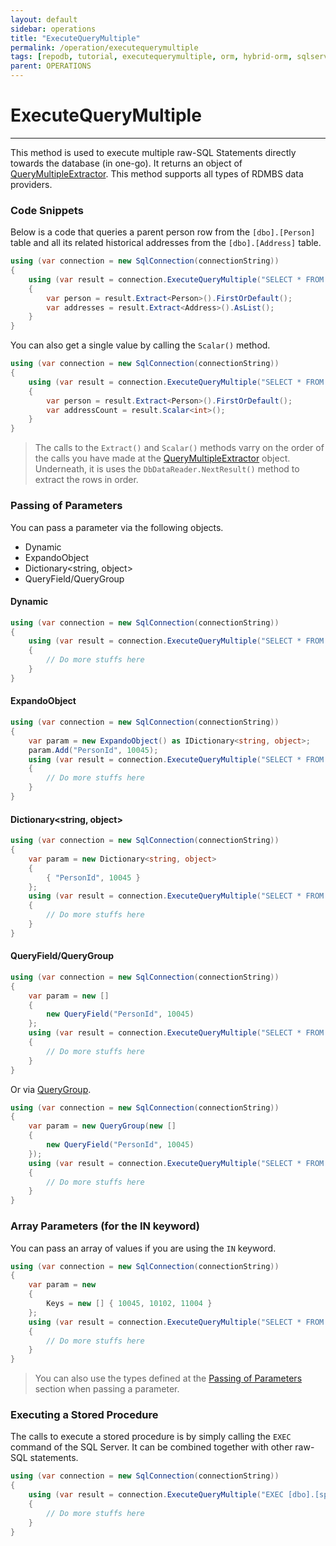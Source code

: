 ```yaml
---
layout: default
sidebar: operations
title: "ExecuteQueryMultiple"
permalink: /operation/executequerymultiple
tags: [repodb, tutorial, executequerymultiple, orm, hybrid-orm, sqlserver, sqlite, mysql, postgresql]
parent: OPERATIONS
---
```


# ExecuteQueryMultiple

---

This method is used to execute multiple raw-SQL Statements directly towards the database (in one-go). It returns an object of [QueryMultipleExtractor](/class/querymultipleextractor). This method supports all types of RDMBS data providers.

### Code Snippets

Below is a code that queries a parent person row from the `[dbo].[Person]` table and all its related historical addresses from the `[dbo].[Address]` table.

```csharp
using (var connection = new SqlConnection(connectionString))
{
    using (var result = connection.ExecuteQueryMultiple("SELECT * FROM [dbo].[Person] WHERE [Id] = 10045; SELECT * FROM [dbo].[Address] WHERE PersonId = 10045;"))
    {
        var person = result.Extract<Person>().FirstOrDefault();
        var addresses = result.Extract<Address>().AsList();
    }
}
```

You can also get a single value by calling the `Scalar()` method.

```csharp
using (var connection = new SqlConnection(connectionString))
{
    using (var result = connection.ExecuteQueryMultiple("SELECT * FROM [dbo].[Person] WHERE [Id] = 10045; SELECT COUNT(*) AS AddressCount FROM [dbo].[Address] WHERE PersonId = 10045;"))
    {
        var person = result.Extract<Person>().FirstOrDefault();
        var addressCount = result.Scalar<int>();
    }
}
```

> The calls to the `Extract()` and `Scalar()` methods varry on the order of the calls you have made at the [QueryMultipleExtractor](/class/querymultipleextractor) object. Underneath, it is uses the `DbDataReader.NextResult()` method to extract the rows in order.

### Passing of Parameters

You can pass a parameter via the following objects.

- Dynamic
- ExpandoObject
- Dictionary&lt;string, object&gt;
- QueryField/QueryGroup

#### Dynamic

```csharp
using (var connection = new SqlConnection(connectionString))
{
    using (var result = connection.ExecuteQueryMultiple("SELECT * FROM [dbo].[Person] WHERE [Id] = @PersonId; SELECT * FROM [dbo].[Address] WHERE PersonId = @PersonId;", new { PersonId = 10045 }))
    {
        // Do more stuffs here
    }
}
```

#### ExpandoObject

```csharp
using (var connection = new SqlConnection(connectionString))
{
    var param = new ExpandoObject() as IDictionary<string, object>;
    param.Add("PersonId", 10045);
    using (var result = connection.ExecuteQueryMultiple("SELECT * FROM [dbo].[Person] WHERE [Id] = @PersonId; SELECT * FROM [dbo].[Address] WHERE PersonId = @PersonId;", param))
    {
        // Do more stuffs here
    }
}
```

#### Dictionary<string, object>

```csharp
using (var connection = new SqlConnection(connectionString))
{
    var param = new Dictionary<string, object>
    {
        { "PersonId", 10045 }
    };
    using (var result = connection.ExecuteQueryMultiple("SELECT * FROM [dbo].[Person] WHERE [Id] = @PersonId; SELECT * FROM [dbo].[Address] WHERE PersonId = @PersonId;", param))
    {
        // Do more stuffs here
    }
}
```

#### QueryField/QueryGroup

```csharp
using (var connection = new SqlConnection(connectionString))
{
    var param = new []
    {
        new QueryField("PersonId", 10045)
    };
    using (var result = connection.ExecuteQueryMultiple("SELECT * FROM [dbo].[Person] WHERE [Id] = @PersonId; SELECT * FROM [dbo].[Address] WHERE PersonId = @PersonId;", param))
    {
        // Do more stuffs here
    }
}
```

Or via [QueryGroup](/class/querygroup).

```csharp
using (var connection = new SqlConnection(connectionString))
{
    var param = new QueryGroup(new []
    {
        new QueryField("PersonId", 10045)
    });
    using (var result = connection.ExecuteQueryMultiple("SELECT * FROM [dbo].[Person] WHERE [Id] = @PersonId; SELECT * FROM [dbo].[Address] WHERE PersonId = @PersonId;", param))
    {
        // Do more stuffs here
    }
}
```

### Array Parameters (for the IN keyword)

You can pass an array of values if you are using the `IN` keyword.

```csharp
using (var connection = new SqlConnection(connectionString))
{
    var param = new
    {
        Keys = new [] { 10045, 10102, 11004 }
    };
    using (var result = connection.ExecuteQueryMultiple("SELECT * FROM [dbo].[Person] WHERE [Id] IN (@Keys); SELECT * FROM [dbo].[Address] WHERE PersonId IN (@Keys);", param))
    {
        // Do more stuffs here
    }
}
```

> You can also use the types defined at the [Passing of Parameters](#passing-of-parameters) section when passing a parameter.

### Executing a Stored Procedure

The calls to execute a stored procedure is by simply calling the `EXEC` command of the SQL Server. It can be combined together with other raw-SQL statements.

```csharp
using (var connection = new SqlConnection(connectionString))
{
    using (var result = connection.ExecuteQueryMultiple("EXEC [dbo].[sp_GetPerson](@PersonId); SELECT * FROM [dbo].[Address] WHERE PersonId = @PersonId;", new { Id = 10045 }))
    {
        // Do more stuffs here
    }
}
```
